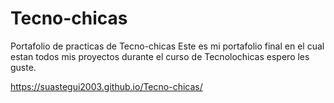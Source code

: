 # Tecno-chicas
Portafolio de practicas de Tecno-chicas
Este es mi portafolio final en el cual estan todos mis proyectos durante el curso de Tecnolochicas espero les guste.

https://suastegui2003.github.io/Tecno-chicas/

